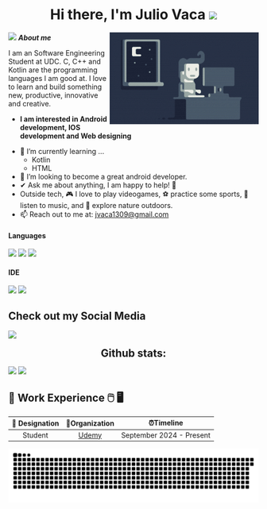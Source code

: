 <h1 align="center">Hi there, I'm Julio Vaca <img src="https://media.giphy.com/media/hvRJCLFzcasrR4ia7z/giphy.gif" width="35"></h1>
<img align="right" width=300px alt="Unicorn" src="https://raw.githubusercontent.com/AVS1508/AVS1508/master/assets/Night-Coding.gif" margin= "10px"/>

<img src="https://media.giphy.com/media/ObNTw8Uzwy6KQ/giphy.gif" padding= "10px" width="30px">&nbsp;***About me***

I am an Software Engineering Student at UDC. C, C++ and Kotlin are the programming languages I am good at. I love to learn and build something new, productive, innovative and creative.
* **I am interested in Android development, IOS development and Web designing**
- 🌱 I’m currently learning ...
  - Kotlin
  - HTML
- 👯 I’m looking to become a great android developer.
- ✔ Ask me about anything, I am happy to help! 🥰<br>
- Outside tech, 🎮 I love to play videogames, ⚽ practice some sports, 🎵 listen to music, and 🌴 explore nature outdoors.
- 📫 Reach out to me at: <a href="jvaca1309@gmail.com">jvaca1309@gmail.com</a>

<h4> Languages </h4>
<span> 
  <img src="https://img.shields.io/badge/kotlin-%237F52FF.svg?style=for-the-badge&logo=kotlin&logoColor=white">
  <img src="https://img.shields.io/badge/c++-%2300599C.svg?style=for-the-badge&logo=c%2B%2B&logoColor=white">
  <img src="https://img.shields.io/badge/c%23-%23239120.svg?style=for-the-badge&logo=csharp&logoColor=white">
</span>

<h4> IDE </h4>
<span>
<img src="https://img.shields.io/badge/Android_Studio-3DDC84?style=for-the-badge&logo=android-studio&logoColor=white">
<img src="https://img.shields.io/badge/Visual_Studio_Code-0078D4?style=for-the-badge&logo=visual%20studio%20code&logoColor=white">

## Check out my Social Media
<a href="https://www.instagram.com/juliovacag/"></a>
<img src="https://img.shields.io/badge/Instagram-%23E4405F.svg?style=for-the-badge&logo=Instagram&logoColor=white">

<h2 align="center" style="margin: 5px 10px;">Github stats:</h2> 

[![](https://github-readme-stats.vercel.app/api?username=Dev-Vaca&show_icons=true&theme=tokyonight&hide_border=true&locale=en)](https://github.com/Dev-Vaca)
[![](https://github-readme-streak-stats.herokuapp.com/?user=Dev-Vaca&theme=material-palenight)](https://github.com/Dev-Vaca)
</div>

## 🚀 **Work Experience** :computer_mouse: :desktop_computer: 

| 💼 Designation |  🏢Organization | ⏰Timeline  |
| :-: | :-: | :-: |
| Student | [Udemy](https://www.udemy.com/course/desarrollo-de-apps-para-android-con-jetpack-compose-y-kotlin/?couponCode=KEEPLEARNING) | September 2024 - Present |

</h4>  
  
![𝙶𝚒𝚝𝚑𝚞𝚋 𝙲𝚘𝚗𝚝𝚛𝚒𝚋𝚞𝚝𝚒𝚘𝚗 𝙶𝚛𝚊𝚙𝚑](https://github.com/GovindSingh9447/GovindSingh9447/blob/main/github-contribution-grid-snake.svg)
